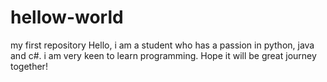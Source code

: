 # hellow-world
my first repository
Hello, i am a student who has a passion in python, java and c#. i am very keen to learn programming.
Hope it will be great journey together!
